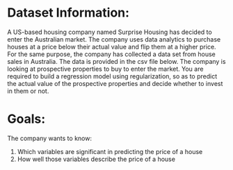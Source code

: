 # Dataset Information:
A US-based housing company named Surprise Housing has decided to enter the Australian market. The company uses data analytics to purchase houses at a price below their actual value and flip them at a higher price. For the same purpose, the company has collected a data set from house sales in Australia. The data is provided in the csv file below.
The company is looking at prospective properties to buy to enter the market. You are required to build a regression model using regularization, so as to predict the actual value of the prospective properties and decide whether to invest in them or not.

# Goals:
The company wants to know:
1) Which variables are significant in predicting the price of a house
2) How well those variables describe the price of a house
